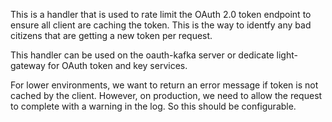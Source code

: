 This is a handler that is used to rate limit the OAuth 2.0 token endpoint to ensure all client are caching the token. This is the way to identfy any bad citizens that are getting a new token per request.

This handler can be used on the oauth-kafka server or dedicate light-gateway for OAuth token and key services.

For lower environments, we want to return an error message if token is not cached by the client. However, on production, we need to allow the request to complete with a warning in the log. So this should be configurable.
